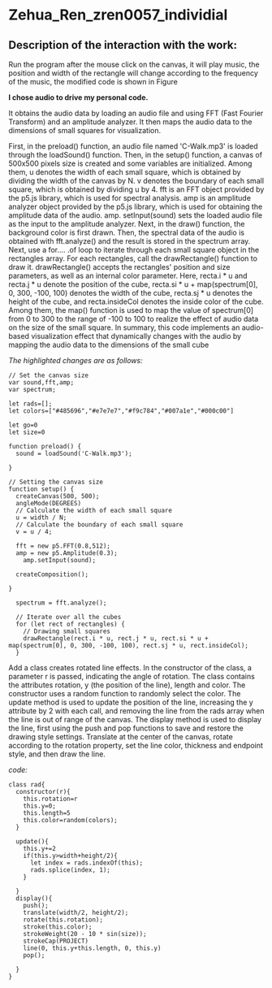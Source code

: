 # Zehua_Ren_zren0057_individial
## Description of the interaction with the work: 
Run the program after the mouse click on the canvas, it will play music, the position and width of the rectangle will change according to the frequency of the music, the modified code is shown in Figure

**I chose audio to drive my personal code.** 

It obtains the audio data by loading an audio file and using FFT (Fast Fourier Transform) and an amplitude analyzer. It then maps the audio data to the dimensions of small squares for visualization.

First, in the preload() function, an audio file named 'C-Walk.mp3' is loaded through the loadSound() function.
Then, in the setup() function, a canvas of 500x500 pixels size is created and some variables are initialized. Among them, u denotes the width of each small square, which is obtained by dividing the width of the canvas by N. v denotes the boundary of each small square, which is obtained by dividing u by 4. fft is an FFT object provided by the p5.js library, which is used for spectral analysis. amp is an amplitude analyzer object provided by the p5.js library, which is used for obtaining the amplitude data of the audio. amp. setInput(sound) sets the loaded audio file as the input to the amplitude analyzer.
Next, in the draw() function, the background color is first drawn. Then, the spectral data of the audio is obtained with fft.analyze() and the result is stored in the spectrum array.
Next, use a for.... .of loop to iterate through each small square object in the rectangles array. For each rectangles, call the drawRectangle() function to draw it. drawRectangle() accepts the rectangles' position and size parameters, as well as an internal color parameter. Here, recta.i * u and recta.j * u denote the position of the cube, recta.si * u + map(spectrum[0], 0, 300, -100, 100) denotes the width of the cube, recta.sj * u denotes the height of the cube, and recta.insideCol denotes the inside color of the cube. Among them, the map() function is used to map the value of spectrum[0] from 0 to 300 to the range of -100 to 100 to realize the effect of audio data on the size of the small square.
In summary, this code implements an audio-based visualization effect that dynamically changes with the audio by mapping the audio data to the dimensions of the small cube

_The highlighted changes are as follows:_
```
// Set the canvas size
var sound,fft,amp;
var spectrum;

let rads=[];
let colors=["#485696","#e7e7e7","#f9c784","#007a1e","#000c00"]

let go=0
let size=0
```

```
function preload() {
  sound = loadSound('C-Walk.mp3');
  
}

// Setting the canvas size
function setup() {
  createCanvas(500, 500);
  angleMode(DEGREES)
  // Calculate the width of each small square
  u = width / N;
  // Calculate the boundary of each small square
  v = u / 4;

  fft = new p5.FFT(0.8,512);  
  amp = new p5.Amplitude(0.3);
	amp.setInput(sound);
 
  createComposition();

}
```

```
  spectrum = fft.analyze();
  
  // Iterate over all the cubes
  for (let rect of rectangles) {
    // Drawing small squares
    drawRectangle(rect.i * u, rect.j * u, rect.si * u + map(spectrum[0], 0, 300, -100, 100), rect.sj * u, rect.insideCol);
  }
```

Add a class creates rotated line effects. In the constructor of the class, a parameter r is passed, indicating the angle of rotation. The class contains the attributes rotation, y (the position of the line), length and color. The constructor uses a random function to randomly select the color.
The update method is used to update the position of the line, increasing the y attribute by 2 with each call, and removing the line from the rads array when the line is out of range of the canvas.
The display method is used to display the line, first using the push and pop functions to save and restore the drawing style settings. Translate at the center of the canvas, rotate according to the rotation property, set the line color, thickness and endpoint style, and then draw the line.

_code:_
```
class rad{
  constructor(r){
    this.rotation=r
    this.y=0;
    this.length=5
    this.color=random(colors);
  }
  
  update(){
    this.y+=2
    if(this.y>width+height/2){
      let index = rads.indexOf(this);
      rads.splice(index, 1);
    }
    
  }
  display(){
    push();
    translate(width/2, height/2);
    rotate(this.rotation);
    stroke(this.color);
    strokeWeight(20 - 10 * sin(size));
    strokeCap(PROJECT)
    line(0, this.y+this.length, 0, this.y)
    pop();
    
  }
}
```